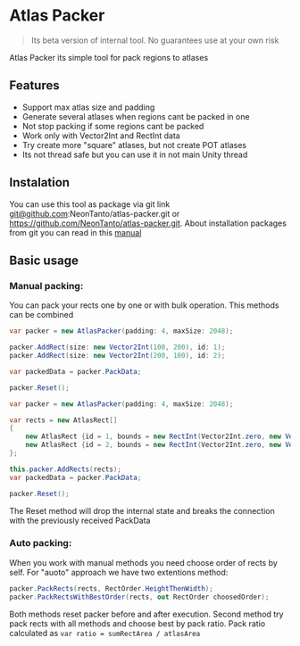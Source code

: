 # Atlas Packer

> Its beta version of internal tool. No guarantees use at your own risk

Atlas Packer its simple tool for pack regions to atlases

[](./.ReadmeImages/Img_1.png)

## Features

- Support max atlas size and padding
- Generate several atlases when regions cant be packed in one
- Not stop packing if some regions cant be packed
- Work only with Vector2Int and RectInt data
- Try create more "square" atlases, but not create POT atlases
- Its not thread safe but you can use it in not main Unity thread

## Instalation

You can use this tool as package via git link git@github.com:NeonTanto/atlas-packer.git or https://github.com/NeonTanto/atlas-packer.git. About installation packages from git you can read in this [manual](https://docs.unity3d.com/Manual/upm-ui-giturl.html)

## Basic usage

### Manual packing:

You can pack your rects one by one or with bulk operation. This methods can be combined

```cs
var packer = new AtlasPacker(padding: 4, maxSize: 2048);

packer.AddRect(size: new Vector2Int(100, 200), id: 1);
packer.AddRect(size: new Vector2Int(200, 100), id: 2);

var packedData = packer.PackData;

packer.Reset();
```

```cs
var packer = new AtlasPacker(padding: 4, maxSize: 2048);

var rects = new AtlasRect[]
{
    new AtlasRect {id = 1, bounds = new RectInt(Vector2Int.zero, new Vector2Int(100, 200))},
    new AtlasRect {id = 2, bounds = new RectInt(Vector2Int.zero, new Vector2Int(200, 100))}
};

this.packer.AddRects(rects);
var packedData = packer.PackData;

packer.Reset();
```

The Reset method will drop the internal state and breaks the connection with the previously received PackData

### Auto packing:

When you work with manual methods you need choose order of rects by self. For "auoto" approach we have two extentions method:

```cs
packer.PackRects(rects, RectOrder.HeightThenWidth);
packer.PackRectsWithBestOrder(rects, out RectOrder choosedOrder);
```

Both methods reset packer before and after execution. Second method try pack rects with all methods and choose best by pack ratio. Pack ratio calculated as `var ratio = sumRectArea / atlasArea`